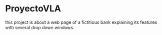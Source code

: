 # ProyectoVLA
this project is about a web page of a fictitious bank explaining its features with several drop down windows.

